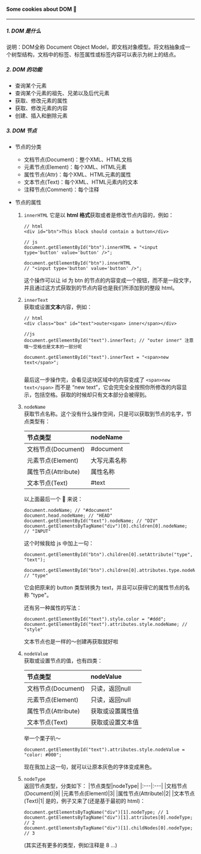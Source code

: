 #### Some cookies about DOM 🍪
***
##### 1. DOM 是什么
说明：DOM全称 Document Object Model，即文档对象模型。将文档抽象成一个树型结构，文档中的标签、标签属性或标签内容可以表示为树上的结点。

##### 2. DOM 的功能
- 查询某个元素
- 查询某个元素的祖先、兄弟以及后代元素
- 获取、修改元素的属性
- 获取、修改元素的内容
- 创建、插入和删除元素

##### 3. DOM 节点
- 节点的分类
  - 文档节点(Document)：整个XML、HTML文档
  - 元素节点(Element)：每个XML、HTML元素
  - 属性节点(Attr)：每个XML、HTML元素的属性
  - 文本节点(Text)：每个XML、HTML元素内的文本
  - 注释节点(Comment)：每个注释

- 节点的属性  
  1. `innerHTML`
  它是以 **html 格式**获取或者是修改节点内容的，例如：
      ```
      // html
      <div id="btn">This block should contain a button</div>

      // js
      document.getElementById("btn").innerHTML = "<input type='button' value='button' />";

      document.getElementById("btn").innerHTML
      // "<input type='button' value='button' />";
      ```
      这个操作可以让 id 为 btn 的节点的内容变成一个按钮，而不是一段文字，并且通过这方式获取到的节点内容也是我们所添加到的整段 html。

  2. `innerText`  
  获取或设置**文本**内容，例如：
      ```
      // html
      <div class="box" id="text">outer<span> inner</span></div>

      //js
      document.getElementById("text").innerText; // "outer inner" 注意哦～空格也是文本的一部分呢

      document.getElementById("text").innerText = "<span>new text</span>";


      ```
      最后这一步操作完，会看见这块区域中的内容变成了 `<span>new text</span>` 而不是 “new text”，它会完完全全按照你所修改的内容显示，包括空格。获取的时候却只有文本部分会被得到。

  3. `nodeName`  
  获取节点名称。这个没有什么操作空间，只是可以获取到节点的名字，节点类型有：
  
      |节点类型|nodeName|
      |:---|:---|
      |文档节点(Document)|#document|
      |元素节点(Element)|大写元素名称|
      |属性节点(Attribute)|属性名称|
      |文本节点(Text)|#text|

      以上面最后一个 🌰 来说：
      ```
      document.nodeName; // "#document"
      document.head.nodeName; // "HEAD"
      document.getElementById("text").nodeName; // "DIV"
      document.getElementsByTagName("div")[0].children[0].nodeName; // "INPUT"
      ```
      这个时候我给 js 中加上一句：
      ```
      document.getElementById("btn").children[0].setAttribute("type", "text");

      document.getElementById("btn").children[0].attributes.type.nodeName; // "type"
      ```
      它会把原来的 button 类型转换为 text，并且可以获得它的属性节点的名称 "type"。

      还有另一种属性的写法：
      ```
      document.getElementById("text").style.color = "#ddd";
      document.getElementById("text").attributes.style.nodeName; // "style"
      ```
      文本节点也是一样的～创建再获取就好啦

    4. `nodeValue`  
    获取或设置节点的值，也有四类：

        |节点类型|nodeValue|
        |:---|:---|
        |文档节点(Document)|只读，返回null|
        |元素节点(Element)|只读，返回null|
        |属性节点(Attribute)|获取或设置属性值|
        |文本节点(Text)|获取或设置文本值|

        举一个栗子叭～
        ```
        document.getElementById("text").attributes.style.nodeValue = "color: #000";
        ```
        现在我加上这一句，就可以让原本灰色的字体变成黑色。

    5. `nodeType`  
    返回节点类型，分类如下：
        |节点类型|nodeType|
        |:---|:---|
        |文档节点(Document)|9|
        |元素节点(Element)|3|
        |属性节点(Attribute)|2|
        |文本节点(Text)|1|
        是的，例子又来了(还是基于最初的 html)：
        ```
        document.getElementsByTagName("div")[1].nodeType; // 1
        document.getElementsByTagName("div")[1].attributes[0].nodeType; // 2
        document.getElementsByTagName("div")[1].childNodes[0].nodeType; // 3
        ```
        (其实还有更多的类型，例如注释是 8 ...)

    
